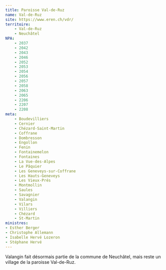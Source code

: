 ```yaml
---
title: Paroisse Val-de-Ruz
name: Val-de-Ruz
site: https://www.eren.ch/vdr/
territoire:
    - Val-de-Ruz
    - Neuchâtel
NPA:
    - 2037
    - 2042 
    - 2043
    - 2046
    - 2052
    - 2053
    - 2054
    - 2056
    - 2057
    - 2058
    - 2063
    - 2065
    - 2206
    - 2207
    - 2208
meta:
    - Boudevilliers
    - Cernier
    - Chézard-Saint-Martin
    - Coffrane
    - Dombresson
    - Engollon
    - Fenin
    - Fontainemelon
    - Fontaines 
    - La Vue-des-Alpes	
    - Le Pâquier 
    - Les Geneveys-sur-Coffrane	
    - Les Hauts-Geneveys
    - Les Vieux-Prés
    - Montmollin
    - Saules
    - Savagnier
    - Valangin
    - Vilars
    - Villiers
    - Chézard
    - St-Martin
ministres:
- Esther Berger
- Christophe Allemann
- Isabelle Hervé Lozeron
- Stéphane Hervé
---
```


Valangin fait désormais partie de la commune de Neuchâtel, mais reste un village de la paroisse Val-de-Ruz.